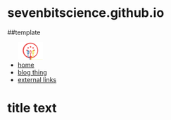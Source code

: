 # sevenbitscience.github.io

##template
<!DOCTYPE html>
<html>
<head>
	<title>SevenBit.com</title>
	<link rel="stylesheet" href="style.css">
    <link rel="icon" type="image/png" href="sevenbitsci.png">
</head>
<body>
	<ul class="topNav">
        <img class="icon" src="sevenbitscsi.png" height="40">
		<li class="nks"><a href="index.html" class="nav"><body>home</body></a></li>
        <li class="nks"><a href="posts.html" class="nav"><body>blog thing</body></a></li>
		<li class="nks"><a href="links.html" class="nav"><body>external links</body></a></li>
	</ul>
    <div class="title" title="top">
        <h1>title text</h1>
    </div>
</body>
</html>

